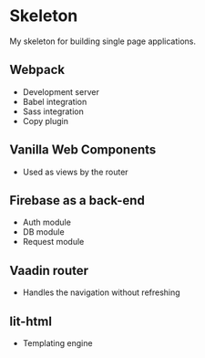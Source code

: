 # Skeleton

My skeleton for building single page applications.

## Webpack

- Development server
- Babel integration
- Sass integration
- Copy plugin

## Vanilla Web Components

- Used as views by the router

## Firebase as a back-end

- Auth module
- DB module
- Request module

## Vaadin router

- Handles the navigation without refreshing

## lit-html

- Templating engine
